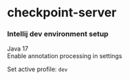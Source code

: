 # checkpoint-server

### Intellij dev environment setup
Java 17  
Enable annotation processing in settings

Set active profile: `dev`

